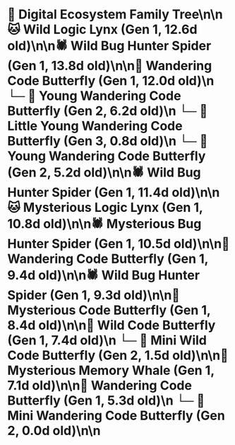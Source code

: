 # 🌳 Digital Ecosystem Family Tree\n\n🐱 Wild Logic Lynx (Gen 1, 12.6d old)\n\n🕷️ Wild Bug Hunter Spider (Gen 1, 13.8d old)\n\n🦋 Wandering Code Butterfly (Gen 1, 12.0d old)\n  └─ 🦋 Young Wandering Code Butterfly (Gen 2, 6.2d old)\n    └─ 🦋 Little Young Wandering Code Butterfly (Gen 3, 0.8d old)\n  └─ 🦋 Young Wandering Code Butterfly (Gen 2, 5.2d old)\n\n🕷️ Wild Bug Hunter Spider (Gen 1, 11.4d old)\n\n🐱 Mysterious Logic Lynx (Gen 1, 10.8d old)\n\n🕷️ Mysterious Bug Hunter Spider (Gen 1, 10.5d old)\n\n🦋 Wandering Code Butterfly (Gen 1, 9.4d old)\n\n🕷️ Wild Bug Hunter Spider (Gen 1, 9.3d old)\n\n🦋 Mysterious Code Butterfly (Gen 1, 8.4d old)\n\n🦋 Wild Code Butterfly (Gen 1, 7.4d old)\n  └─ 🦋 Mini Wild Code Butterfly (Gen 2, 1.5d old)\n\n🐋 Mysterious Memory Whale (Gen 1, 7.1d old)\n\n🦋 Wandering Code Butterfly (Gen 1, 5.3d old)\n  └─ 🦋 Mini Wandering Code Butterfly (Gen 2, 0.0d old)\n\n